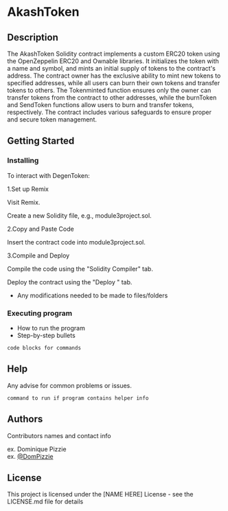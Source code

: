# AkashToken
## Description

The AkashToken Solidity contract implements a custom ERC20 token using the OpenZeppelin ERC20 and Ownable libraries. It initializes the token with a name and symbol, and mints an initial supply of tokens to the contract's address. The contract owner has the exclusive ability to mint new tokens to specified addresses, while all users can burn their own tokens and transfer tokens to others. The Tokenminted function ensures only the owner can transfer tokens from the contract to other addresses, while the burnToken and SendToken functions allow users to burn and transfer tokens, respectively. The contract includes various safeguards to ensure proper and secure token management.


## Getting Started

### Installing
To interact with DegenToken:

1.Set up Remix

Visit Remix.

Create a new Solidity file, e.g., module3project.sol.

2.Copy and Paste Code

Insert the contract code into module3project.sol.

3.Compile and Deploy

Compile the code using the "Solidity Compiler" tab.

Deploy the contract using the "Deploy " tab.
* Any modifications needed to be made to files/folders

### Executing program

* How to run the program
* Step-by-step bullets
```
code blocks for commands
```

## Help

Any advise for common problems or issues.
```
command to run if program contains helper info
```

## Authors

Contributors names and contact info

ex. Dominique Pizzie  
ex. [@DomPizzie](https://twitter.com/dompizzie)


## License

This project is licensed under the [NAME HERE] License - see the LICENSE.md file for details

